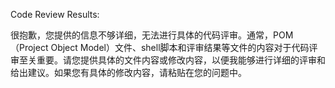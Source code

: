 Code Review Results:

 很抱歉，您提供的信息不够详细，无法进行具体的代码评审。通常，POM（Project Object Model）文件、shell脚本和评审结果等文件的内容对于代码评审至关重要。请您提供具体的文件内容或修改内容，以便我能够进行详细的评审和给出建议。如果您有具体的修改内容，请粘贴在您的问题中。
